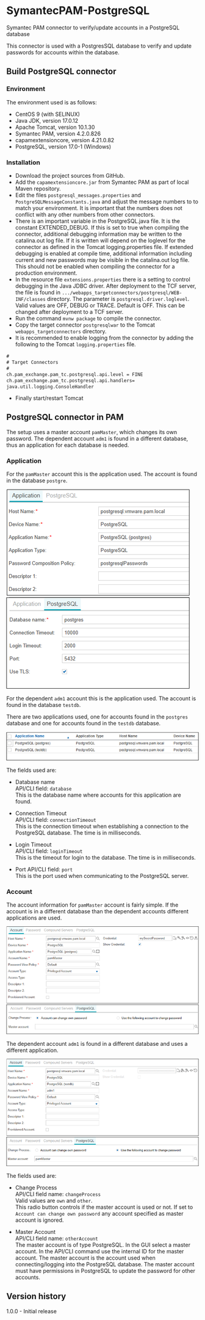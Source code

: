 # SymantecPAM-PostgreSQL
Symantec PAM connector to verify/update accounts in a PostgreSQL database

This connector is used with a PostgresSQL database to verify and update passwords
for accounts within the database. 


## Build PostgreSQL connector

### Environment
The environment used is as follows:

- CentOS 9 (with SELINUX)
- Java JDK, version 17.0.12
- Apache Tomcat, version 10.1.30
- Symantec PAM, version 4.2.0.826
- capamextensioncore, version 4.21.0.82
- PostgreSQL, version 17.0-1 (Windows)

### Installation
- Download the project sources from GitHub.
- Add the `capamextensioncore.jar` from Symantec PAM as part of local Maven repository.
- Edit the files `postgresql_messages.properties` and `PostgreSQLMessageConstants.java`
and adjust the message numbers to to match your environment.
It is important that the numbers does not conflict with any other numbers from other connectors.
- There is an important variable in the PostgreSQL.java file. It is the constant EXTENDED_DEBUG. If this is set to true when compiling the connector, additional debugging information may be written to the catalina.out log file. If it is written will depend on the loglevel for the connector as defined in the Tomcat logging.properties file. If extended debugging is enabled at compile time, additional information including current and new passwords may be visible in the catalina.out log file. This should not be enabled when compiling the connector for a production environment.
- In the resource file `extensions.properties` there is a setting to control debugging in the Java JDBC driver. 
After deployment to the TCF server, the file is found in `.../webapps_targetconnectors/postgresql/WEB-INF/classes` directory.
The parameter is `postgresql.driver.loglevel`. Valid values are OFF, DEBUG or TRACE. Default is OFF. This can be changed after deployment to a TCF server.
- Run the command `mvnw package` to compile the connector.
- Copy the target connector `postgresqlwar` to the Tomcat `webapps_targetconnectors` directory.
- It is recommended to enable logging from the connector by adding the following to the
Tomcat `logging.properties` file.

```
#
# Target Connectors
#
ch.pam_exchange.pam_tc.postgresql.api.level = FINE
ch.pam_exchange.pam_tc.postgresql.api.handlers= java.util.logging.ConsoleHandler
```
- Finally start/restart Tomcat

## PostgreSQL connector in PAM

The setup uses a master account `pamMaster`, which changes its own password. The dependent account `adm1` is 
found in a different database, thus an application for each database is needed.

### Application

For the `pamMaster` account this is the application used. The account is found in the database `postgre`.

![PostgreSQL Application for postgres database](/docs/PostgreSQL-application-postgres-1.png)
![PostgreSQL Application for postgres database](/docs/PostgreSQL-application-postgres-2.png)

For the dependent `adm1` account this is the application used. The account is found in the database `testdb`.

There are two applications used, one for accounts found in the `postgres` database and one for 
accounts found in the `testdb` database.

![PostgreSQL Applications](/docs/PostgreSQL-applications.png)


The fields used are:

- Database name  
API/CLI field: `database`  
This is the database name where accounts for this application are found.


- Connection Timeout  
API/CLI field: `connectionTimeout`  
This is the connection timeout when establishing a connection to the PostgreSQL database. The time is in milliseconds.


- Login Timeout  
API/CLI field: `loginTimeout`  
This is the timeout for login to the database. The time is in milliseconds.


- Port 
API/CLI field: `port`   
This is the port used when communicating to the PostgreSQL server.


### Account

The account information for `pamMaster` account is fairly simple. If the account is in a different database
than the dependent accounts different applications are used.

![PostgreSQL Account-pamMaster](/docs/PostgreSQL-account-pamMaster-1.png)
![PostgreSQL Account-pamMaster](/docs/PostgreSQL-account-pamMaster-2.png)

The dependent account `adm1` is found in a different database and uses a different application.

![PostgreSQL Account-adm1](/docs/PostgreSQL-account-adm1-1.png)
![PostgreSQL Account-adm1](/docs/PostgreSQL-account-adm1-2.png)


The fields used are:

- Change Process  
API/CLI field name: `changeProcess`  
Valid values are `own` and `other`.  
This radio button controls if the master account is used or not. If set to `Account can change own password` any account
specified as master account is ignored.


- Master Account  
API/CLI field name: `otherAccount`  
The master account is of type PostgreSQL. In the GUI select a master account. In the API/CLI command use the internal ID for the 
master account. The master account is the account used when connecting/logging into the PostgreSQL database. 
The master account must have permissions in PostgreSQL to update the password for other accounts.


## Version history

1.0.0 - Initial release

